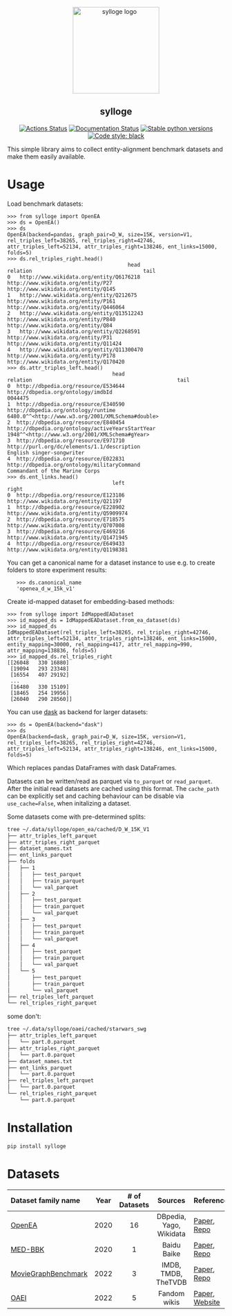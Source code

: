 <p align="center">
<img src="https://github.com/dobraczka/sylloge/raw/main/docs/logo.png" alt="sylloge logo", width=200/>
</p>

<h2 align="center">sylloge</h2>

<p align="center">
<a href="https://github.com/dobraczka/sylloge/actions/workflows/main.yml"><img alt="Actions Status" src="https://github.com/dobraczka/sylloge/actions/workflows/main.yml/badge.svg?branch=main"></a>
<a href='https://sylloge.readthedocs.io/en/latest/?badge=latest'><img src='https://readthedocs.org/projects/sylloge/badge/?version=latest' alt='Documentation Status' /></a>
<a href="https://pypi.org/project/sylloge"/><img alt="Stable python versions" src="https://img.shields.io/pypi/pyversions/sylloge"></a>
<a href="https://github.com/psf/black"><img alt="Code style: black" src="https://img.shields.io/badge/code%20style-black-000000.svg"></a>
</p>

This simple library aims to collect entity-alignment benchmark datasets and make them easily available.

Usage
=====
Load benchmark datasets:
```
>>> from sylloge import OpenEA
>>> ds = OpenEA()
>>> ds
OpenEA(backend=pandas, graph_pair=D_W, size=15K, version=V1, rel_triples_left=38265, rel_triples_right=42746, attr_triples_left=52134, attr_triples_right=138246, ent_links=15000, folds=5)
>>> ds.rel_triples_right.head()
                                       head                             relation                                    tail
0   http://www.wikidata.org/entity/Q6176218   http://www.wikidata.org/entity/P27     http://www.wikidata.org/entity/Q145
1   http://www.wikidata.org/entity/Q212675  http://www.wikidata.org/entity/P161  http://www.wikidata.org/entity/Q446064
2   http://www.wikidata.org/entity/Q13512243  http://www.wikidata.org/entity/P840      http://www.wikidata.org/entity/Q84
3   http://www.wikidata.org/entity/Q2268591   http://www.wikidata.org/entity/P31   http://www.wikidata.org/entity/Q11424
4   http://www.wikidata.org/entity/Q11300470  http://www.wikidata.org/entity/P178  http://www.wikidata.org/entity/Q170420
>>> ds.attr_triples_left.head()
                                  head                                          relation                                               tail
0  http://dbpedia.org/resource/E534644                http://dbpedia.org/ontology/imdbId                                            0044475
1  http://dbpedia.org/resource/E340590               http://dbpedia.org/ontology/runtime  6480.0^^<http://www.w3.org/2001/XMLSchema#double>
2  http://dbpedia.org/resource/E840454  http://dbpedia.org/ontology/activeYearsStartYear     1948^^<http://www.w3.org/2001/XMLSchema#gYear>
3  http://dbpedia.org/resource/E971710       http://purl.org/dc/elements/1.1/description                          English singer-songwriter
4  http://dbpedia.org/resource/E022831       http://dbpedia.org/ontology/militaryCommand                     Commandant of the Marine Corps
>>> ds.ent_links.head()
                                  left                                    right
0  http://dbpedia.org/resource/E123186    http://www.wikidata.org/entity/Q21197
1  http://dbpedia.org/resource/E228902  http://www.wikidata.org/entity/Q5909974
2  http://dbpedia.org/resource/E718575   http://www.wikidata.org/entity/Q707008
3  http://dbpedia.org/resource/E469216  http://www.wikidata.org/entity/Q1471945
4  http://dbpedia.org/resource/E649433  http://www.wikidata.org/entity/Q1198381
```

You can get a canonical name for a dataset instance to use e.g. to create folders to store experiment results:

```
   >>> ds.canonical_name
   'openea_d_w_15k_v1'
```

Create id-mapped dataset for embedding-based methods:

```
>>> from sylloge import IdMappedEADataset
>>> id_mapped_ds = IdMappedEADataset.from_ea_dataset(ds)
>>> id_mapped_ds
IdMappedEADataset(rel_triples_left=38265, rel_triples_right=42746, attr_triples_left=52134, attr_triples_right=138246, ent_links=15000, entity_mapping=30000, rel_mapping=417, attr_rel_mapping=990, attr_mapping=138836, folds=5)
>>> id_mapped_ds.rel_triples_right
[[26048   330 16880]
 [19094   293 23348]
 [16554   407 29192]
 ...
 [16480   330 15109]
 [18465   254 19956]
 [26040   290 28560]]
```

You can use [dask](https://www.dask.org/) as backend for larger datasets:
```
>>> ds = OpenEA(backend="dask")
>>> ds
OpenEA(backend=dask, graph_pair=D_W, size=15K, version=V1, rel_triples_left=38265, rel_triples_right=42746, attr_triples_left=52134, attr_triples_right=138246, ent_links=15000, folds=5)
```
Which replaces pandas DataFrames with dask DataFrames.

Datasets can be written/read as parquet via `to_parquet` or `read_parquet`.
After the initial read datasets are cached using this format. The `cache_path` can be explicitly set and caching behaviour can be disable via `use_cache=False`, when initalizing a dataset.

Some datasets come with pre-determined splits:

```bash
tree ~/.data/sylloge/open_ea/cached/D_W_15K_V1
├── attr_triples_left_parquet
├── attr_triples_right_parquet
├── dataset_names.txt
├── ent_links_parquet
├── folds
│   ├── 1
│   │   ├── test_parquet
│   │   ├── train_parquet
│   │   └── val_parquet
│   ├── 2
│   │   ├── test_parquet
│   │   ├── train_parquet
│   │   └── val_parquet
│   ├── 3
│   │   ├── test_parquet
│   │   ├── train_parquet
│   │   └── val_parquet
│   ├── 4
│   │   ├── test_parquet
│   │   ├── train_parquet
│   │   └── val_parquet
│   └── 5
│       ├── test_parquet
│       ├── train_parquet
│       └── val_parquet
├── rel_triples_left_parquet
└── rel_triples_right_parquet
```
some don't:
```bash
tree ~/.data/sylloge/oaei/cached/starwars_swg
├── attr_triples_left_parquet
│   └── part.0.parquet
├── attr_triples_right_parquet
│   └── part.0.parquet
├── dataset_names.txt
├── ent_links_parquet
│   └── part.0.parquet
├── rel_triples_left_parquet
│   └── part.0.parquet
└── rel_triples_right_parquet
    └── part.0.parquet
```


Installation
============
```bash
pip install sylloge
```

Datasets
========
| Dataset family name | Year | # of Datasets | Sources | References |
|:--------------------|:----:|:-------------:|:-------:|:----------|
| [OpenEA](https://sylloge.readthedocs.io/en/latest/source/datasets.html#sylloge.OpenEA) | 2020 | 16 | DBpedia, Yago, Wikidata |  [Paper](http://www.vldb.org/pvldb/vol13/p2326-sun.pdf), [Repo](https://github.com/nju-websoft/OpenEA#dataset-overview) |
| [MED-BBK](https://sylloge.readthedocs.io/en/latest/source/datasets.html#sylloge.MED_BBK) | 2020 | 1 | Baidu Baike |  [Paper](https://aclanthology.org/2020.coling-industry.17.pdf), [Repo](https://github.com/ZihengZZH/industry-eval-EA/tree/main#benchmark) |
| [MovieGraphBenchmark](https://sylloge.readthedocs.io/en/latest/source/datasets.html#sylloge.MovieGraphBenchmark) | 2022 | 3 | IMDB, TMDB, TheTVDB | [Paper](http://ceur-ws.org/Vol-2873/paper8.pdf), [Repo](https://github.com/ScaDS/MovieGraphBenchmark) |
| [OAEI](https://sylloge.readthedocs.io/en/latest/source/datasets.html#sylloge.OAEI) | 2022 | 5 | Fandom wikis | [Paper](https://ceur-ws.org/Vol-3324/oaei22_paper0.pdf), [Website](http://oaei.ontologymatching.org/2022/knowledgegraph/index.html) |
